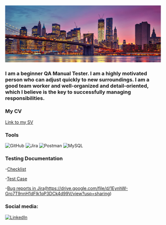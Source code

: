 ![Header](https://github.com/kermengunaeva/kermengunaeva/blob/main/assets/new-yourk4_1920.jpg)

### I am a beginner QA Manual Tester. I am a highly motivated person who can adjust quickly to new surroundings. I am a good team worker and well-organized and detail-oriented, which I believe is the key to successfully managing responsibilities.

### My CV
[Link to my SV](https://docs.google.com/document/d/1YGMrejjp3xRQRb60tsCnGkI7usfSQk9d/edit?usp=sharing&ouid=117482371207544543307&rtpof=true&sd=true)

### Tools
![GitHub](https://img.shields.io/badge/-GitHub-090909?style=for-the-badge&logo=github&logoColor=ffffff)
![Jira](https://img.shields.io/badge/-Jira-090909?style=for-the-badge&logo=Jira&logoColor=#0052CC)
![Postman](https://img.shields.io/badge/-Postman-090909?style=for-the-badge&logo=postman&logoColor=#FF6C37)
![MySQL](https://img.shields.io/badge/-MySQL-090909?style=for-the-badge&logo=mysql&logoColor=#4479A1)

### Testing Documentation
-[Checklist](https://docs.google.com/spreadsheets/d/1clKgWNVUUiFOWGhrfKlRtIrfZGWQj4UeY3t0IFGWUa8/edit?usp=sharing)

-[Test Case](https://docs.google.com/spreadsheets/d/1MEsWU_48Dx4ncwbArU1iU_PMhHdF6NbsJHh-hQlWo4Y/edit?usp=sharing)

-[Bug reports in Jira](https://drive.google.com/file/d/1K2nosvkcoxXzNhwWGdtHS7PhAxfnr5iC/view?usp=sharing)(https://drive.google.com/file/d/1EynhW-Gro7T9nnH1dFIk1qP3DCk4d99V/view?usp=sharing)

### Social media:
[![LinkedIn](https://img.shields.io/badge/-LinkedIn-090909?style=for-the-badge&logo=linkedin&logoColor=007BB6)](https://www.linkedin.com/in/kermen-gunaeva/)
